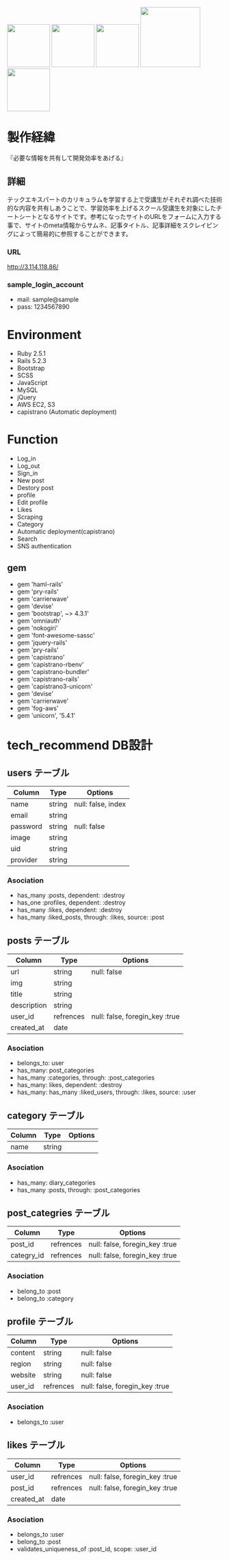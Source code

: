 <img src="https://cdn-images-1.medium.com/max/959/1*Qc0XxYm-qAZL-7tjjlNfrg.png" width="100">
<img src="http://i2.wp.com/samancha.com/wp-content/uploads/2017/12/rails.png?fit=600%2C600" width="100">
<img src="https://commons.wikimedia.org/wiki/File:Bootstrap_logo.svg" width="100">
<img src="https://www.mysql.com/common/logos/logo-mysql-170x115.png" width="140">
<img src="https://a0.awsstatic.com/libra-css/images/logos/aws_logo_smile_1200x630.png" width="100">

# 製作経緯
『必要な情報を共有して開発効率をあげる』
## 詳細
テックエキスパートのカリキュラムを学習する上で受講生がそれぞれ調べた技術的な内容を共有しあうことで、学習効率を上げるスクール受講生を対象にしたチートシートとなるサイトです。参考になったサイトのURLをフォームに入力する事で、サイトのmeta情報からサムネ、記事タイトル、記事詳細をスクレイピングによって簡易的に参照することができます。

### URL
http://3.114.118.86/

### sample_login_account
- mail: sample@sample
- pass: 1234567890

# Environment
- Ruby 2.5.1
- Rails 5.2.3
- Bootstrap
- SCSS
- JavaScript
- MySQL
- jQuery
- AWS EC2, S3
- capistrano (Automatic deployment)

# Function
- Log_in
- Log_out
- Sign_in
- New post
- Destory post
- profile
- Edit profile
- Likes
- Scraping
- Category
- Automatic deployment(capistrano)
- Search
- SNS authentication

## gem
- gem 'haml-rails'
- gem 'pry-rails'
- gem 'carrierwave'
- gem 'devise'
- gem 'bootstrap', ~> 4.3.1'
- gem 'omniauth'
- gem 'nokogiri'
- gem 'font-awesome-sassc'
- gem 'jquery-rails'
- gem 'pry-rails'
- gem 'capistrano'
- gem 'capistrano-rbenv'
- gem 'capistrano-bundler'
- gem 'capistrano-rails'
- gem 'capistrano3-unicorn'
- gem 'devise'
- gem 'carrierwave'
- gem 'fog-aws'
- gem 'unicorn', '5.4.1'

# tech_recommend DB設計
## users テーブル
|Column|Type|Options|
|------|----|-------|
|name|string|null: false, index|
|email|string||null: false|
|password|string|null: false|
|image|string|
|uid|string|
|provider|string|
### Asociation
- has_many :posts, dependent: :destroy
- has_one :profiles, dependent: :destroy
- has_many :likes, dependent: :destroy
- has_many :liked_posts, through: :likes, source: :post

## posts テーブル
|Column|Type|Options|
|------|----|-------|
|url|string|null: false|
|img|string|
|title|string|
|description|string|
|user_id|refrences|null: false, foregin_key :true|
|created_at|date|
### Asociation
- belongs_to: user
- has_many: post_categories
- has_many :categories, through: :post_categories
- has_many: likes, dependent: :destroy
- has_many: has_many :liked_users, through: :likes, source: :user

## category テーブル
|Column|Type|Options|
|------|----|-------|
|name|string||null: false|
### Asociation
- has_many: diary_categories
- has_many :posts, through: :post_categories

## post_categries テーブル
|Column|Type|Options|
|------|----|-------|
|post_id|refrences|null: false, foregin_key :true|
|categry_id|refrences|null: false, foregin_key :true|
### Asociation
- belong_to :post
- belong_to :category

## profile テーブル
|Column|Type|Options|
|------|----|-------|
|content|string|null: false|
|region|string|null: false|
|website|string|null: false|
|user_id|refrences|null: false, foregin_key :true|
### Asociation
- belongs_to :user

## likes テーブル
|Column|Type|Options|
|------|----|-------|
|user_id|refrences|null: false, foregin_key :true|
|post_id|refrences|null: false, foregin_key :true|
|created_at|date|
### Asociation
- belongs_to :user
- belong_to :post
- validates_uniqueness_of :post_id, scope: :user_id
